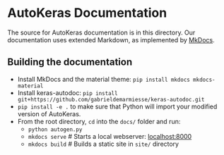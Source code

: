 # AutoKeras Documentation

The source for AutoKeras documentation is in this directory. 
Our documentation uses extended Markdown, as implemented by [MkDocs](http://mkdocs.org).

## Building the documentation

- Install MkDocs and the material theme: `pip install mkdocs mkdocs-material`
- Install keras-autodoc: `pip install git+https://github.com/gabrieldemarmiesse/keras-autodoc.git`
- `pip install -e .` to make sure that Python will import your modified version of AutoKeras.
- From the root directory, `cd` into the `docs/` folder and run:
    - `python autogen.py`
    - `mkdocs serve`    # Starts a local webserver:  [localhost:8000](http://localhost:8000)
    - `mkdocs build`    # Builds a static site in `site/` directory
